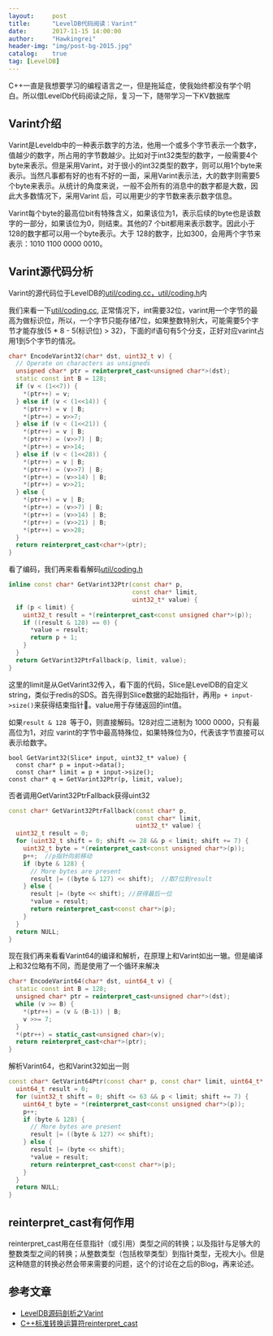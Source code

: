 ```yaml
---
layout:     post
title:      "LevelDB代码阅读：Varint"
date:       2017-11-15 14:00:00
author:     "Hawkingrei"
header-img: "img/post-bg-2015.jpg"
catalog:    true
tag: [LevelDB]
---
```


C++一直是我想要学习的编程语言之一，但是拖延症，使我始终都没有学个明白。所以借LevelDb代码阅读之际，复习一下，随带学习一下KV数据库

## Varint介绍
Varint是Leveldb中的一种表示数字的方法，他用一个或多个字节表示一个数字，值越少的数字，所占用的字节数越少。比如对于int32类型的数字，一般需要4个byte来表示。但是采用Varint，对于很小的int32类型的数字，则可以用1个byte来表示。当然凡事都有好的也有不好的一面，采用Varint表示法，大的数字则需要5个byte来表示。从统计的角度来说，一般不会所有的消息中的数字都是大数，因此大多数情况下，采用Varint 后，可以用更少的字节数来表示数字信息。

Varint每个byte的最高位bit有特殊含义，如果该位为1，表示后续的byte也是该数字的一部分，如果该位为0，则结束。其他的7 个bit都用来表示数字。因此小于128的数字都可以用一个byte表示。大于 128的数字，比如300，会用两个字节来表示：1010 1100 0000 0010。

## Varint源代码分析
Varint的源代码位于LevelDB的[util/coding.cc，util/coding.h]()内


我们来看一下[util/coding.cc](https://github.com/google/leveldb/blob/master/util/coding.cc),
正常情况下，int需要32位，varint用一个字节的最高为做标识位，所以，一个字节只能存储7位，如果整数特别大，可能需要5个字节才能存放{5 * 8 - 5(标识位) > 32}，下面的if语句有5个分支，正好对应varint占用1到5个字节的情况。
```c++
char* EncodeVarint32(char* dst, uint32_t v) {
  // Operate on characters as unsigneds
  unsigned char* ptr = reinterpret_cast<unsigned char*>(dst);
  static const int B = 128;
  if (v < (1<<7)) {
    *(ptr++) = v;
  } else if (v < (1<<14)) {
    *(ptr++) = v | B;
    *(ptr++) = v>>7;
  } else if (v < (1<<21)) {
    *(ptr++) = v | B;
    *(ptr++) = (v>>7) | B;
    *(ptr++) = v>>14;
  } else if (v < (1<<28)) {
    *(ptr++) = v | B;
    *(ptr++) = (v>>7) | B;
    *(ptr++) = (v>>14) | B;
    *(ptr++) = v>>21;
  } else {
    *(ptr++) = v | B;
    *(ptr++) = (v>>7) | B;
    *(ptr++) = (v>>14) | B;
    *(ptr++) = (v>>21) | B;
    *(ptr++) = v>>28;
  }
  return reinterpret_cast<char*>(ptr);
}
```

看了编码，我们再来看看解码[util/coding.h](https://github.com/google/leveldb/blob/master/util/coding.h)

```c++
inline const char* GetVarint32Ptr(const char* p,
                                  const char* limit,
                                  uint32_t* value) {
  if (p < limit) {
    uint32_t result = *(reinterpret_cast<const unsigned char*>(p));
    if ((result & 128) == 0) { 
      *value = result;
      return p + 1;
    }
  }
  return GetVarint32PtrFallback(p, limit, value);
}
```

这里的limit是从GetVarint32传入，看下面的代码，Slice是LevelDB的自定义string，类似于redis的SDS。首先得到Slice数据的起始指针，再用`p + input->size()`来获得结束指针。value用于存储返回的int值。

如果`result & 128 `等于0，则直接解码。128对应二进制为 1000 0000，只有最高位为1，对应 varint的字节中最高特殊位，如果特殊位为0，代表该字节直接可以表示给数字。

```
bool GetVarint32(Slice* input, uint32_t* value) {
  const char* p = input->data();
  const char* limit = p + input->size();
const char* q = GetVarint32Ptr(p, limit, value);
```

否者调用GetVarint32PtrFallback获得uint32

```c++
const char* GetVarint32PtrFallback(const char* p,
                                   const char* limit,
                                   uint32_t* value) {
  uint32_t result = 0;
  for (uint32_t shift = 0; shift <= 28 && p < limit; shift += 7) {
    uint32_t byte = *(reinterpret_cast<const unsigned char*>(p));
    p++;  //p指针向前移动
    if (byte & 128) {
      // More bytes are present
      result |= ((byte & 127) << shift);  //取7位到result
    } else {
      result |= (byte << shift); //获得最后一位
      *value = result;
      return reinterpret_cast<const char*>(p);
    }
  }
  return NULL;
}
```
现在我们再来看看Varint64的编译和解析，在原理上和Varint如出一辙。但是编译上和32位略有不同，而是使用了一个循环来解决

```c++
char* EncodeVarint64(char* dst, uint64_t v) {
  static const int B = 128;
  unsigned char* ptr = reinterpret_cast<unsigned char*>(dst);
  while (v >= B) {
    *(ptr++) = (v & (B-1)) | B;
    v >>= 7;
  }
  *(ptr++) = static_cast<unsigned char>(v); 
  return reinterpret_cast<char*>(ptr);
}
```

解析Varint64，也和Varint32如出一则

```c++
const char* GetVarint64Ptr(const char* p, const char* limit, uint64_t* value) {
  uint64_t result = 0;
  for (uint32_t shift = 0; shift <= 63 && p < limit; shift += 7) {
    uint64_t byte = *(reinterpret_cast<const unsigned char*>(p));
    p++;
    if (byte & 128) {
      // More bytes are present
      result |= ((byte & 127) << shift);
    } else {
      result |= (byte << shift);
      *value = result;
      return reinterpret_cast<const char*>(p);
    }
  }
  return NULL;
}
```

## reinterpret_cast有何作用
reinterpret_cast用在任意指针（或引用）类型之间的转换；以及指针与足够大的整数类型之间的转换；从整数类型（包括枚举类型）到指针类型，无视大小。但是这种随意的转换必然会带来需要的问题，这个的讨论在之后的Blog，再来论述。


## 参考文章

- [LevelDB源码剖析之Varint](http://mingxinglai.com/cn/2013/01/leveldb-varint32/)
- [C++标准转换运算符reinterpret_cast](https://www.cnblogs.com/ider/archive/2011/07/30/cpp_cast_operator_part3.html)